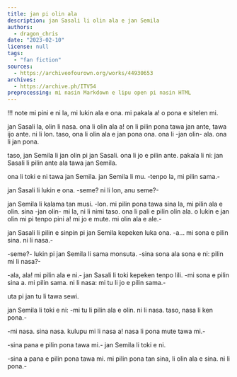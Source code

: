 ```yaml
---
title: jan pi olin ala
description: jan Sasali li olin ala e jan Semila
authors:
  - dragon_chris
date: "2023-02-10"
license: null
tags:
  - "fan fiction"
sources:
  - https://archiveofourown.org/works/44930653
archives:
  - https://archive.ph/ITV54
preprocessing: mi nasin Markdown e lipu open pi nasin HTML
---
```


!!! note
mi pini e ni la, mi lukin ala e ona. mi pakala a! o pona e sitelen mi.

jan Sasali la, olin li nasa. ona li olin ala a! on li pilin pona tawa jan ante, tawa ijo ante. ni li lon. taso, ona li olin ala e jan pona ona. ona li -jan olin- ala. ona li jan pona.

taso, jan Semila li jan olin pi jan Sasali. ona li jo e pilin ante. pakala li ni: jan Sasali li pilin ante ala tawa jan Semila.

ona li toki e ni tawa jan Semila. jan Semila li mu. -tenpo la, mi pilin sama.-

jan Sasali li lukin e ona. -seme? ni li lon, anu seme?-

jan Semila li kalama tan musi. -lon. mi pilin pona tawa sina la, mi pilin ala e olin. sina -jan olin- mi la, ni li nimi taso. ona li pali e pilin olin ala. o lukin e jan olin mi pi tenpo pini a! mi jo e mute. mi olin ala e ale.-

jan Sasali li pilin e sinpin pi jan Semila kepeken luka ona. -a... mi sona e pilin sina. ni li nasa.-

-seme?- lukin pi jan Semila li sama monsuta. -sina sona ala sona e ni: pilin mi li nasa?-

-ala, ala! mi pilin ala e ni.- jan Sasali li toki kepeken tenpo lili. -mi sona e pilin sina a. mi pilin sama. ni li nasa: mi tu li jo e pilin sama.-

uta pi jan tu li tawa sewi.

jan Semila li toki e ni: -mi tu li pilin ala e olin. ni li nasa. taso, nasa li ken pona.-

-mi nasa. sina nasa. kulupu mi li nasa a! nasa li pona mute tawa mi.-

-sina pana e pilin pona tawa mi.- jan Semila li toki e ni.

-sina a pana e pilin pona tawa mi. mi pilin pona tan sina, li olin ala e sina. ni li pona.-
